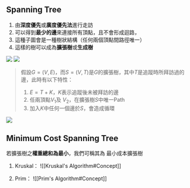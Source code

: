 ## Spanning Tree
1. 由**深度優先**或**廣度優先法**進行走訪
2. 可以得到**最少的邊**來連接所有頂點，且不會形成迴路，
3. 這種子圖會是一種樹狀結構（任何兩個頂點間路徑唯一）
4. 這樣的樹可以成為**擴張樹**或**生成樹**

![](https://i.imgur.com/5xZPu4m.png)
![](https://i.imgur.com/WANEv2z.png)

> 假設$G=(V,E)$，而$S=(V,T)$是$G$的擴張樹，其中$T$是追蹤時所拜訪過的邊，此時有以下特性：
> 1. $E=T+K$，$K$表示追蹤後未被拜訪的邊
> 2. 任兩頂點$V_1$及 $V_2$，在擴張樹$S$中唯一Path
> 3. 加入$K$中任何一個邊於$S$，會造成循環



![](https://i.imgur.com/L5nGLnJ.png)
## Minimum Cost Spanning Tree

若擴張樹之**權重總和為最小**，我們可稱其為 最小成本擴張樹

1. Kruskal：
![[Kruskal's Algorithm#Concept]]

2. Prim：
![[Prim's Algorithm#Concept]]